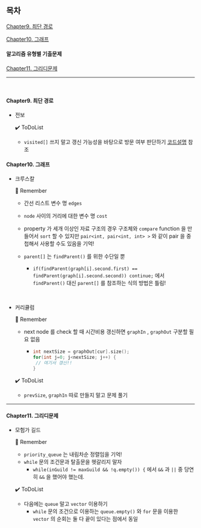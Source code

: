 ## 목차

[Chapter9. 최단 경로](#chapter9.-최단-경로)

[Chapter10. 그래프](#chapter10.-그래프)

#### 알고리즘 유형별 기출문제

[Chapter11. 그리디문제](#chapter11.-그리디문제)

---



</br>

#### Chapter9. 최단 경로

- 전보

  ✔️   ToDoList

  - `visited[]` 쓰지 말고 갱신 가능성을 바탕으로 방문 여부 판단하기 [코드설명](https://y00njaekim.github.io/algorithm/%EB%8B%A4%EC%9D%B5%EC%8A%A4%ED%8A%B8%EB%9D%BC/#%EA%B5%AC%ED%98%84%ED%95%98%EA%B8%B0%EC%97%90-%EC%A1%B0%EA%B8%88-%EB%8D%94-%EA%B9%8C%EB%8B%A4%EB%A1%AD%EC%A7%80%EB%A7%8C-%EB%B9%A0%EB%A5%B4%EA%B2%8C-%EB%8F%99%EC%9E%91%ED%95%98%EB%8A%94-%EC%BD%94%EB%93%9C) 참조

#### Chapter10. 그래프

- 크루스칼

  📌  Remember

  - 간선 리스트 변수 명 `edges`

  - `node` 사이의 거리에 대한 변수 명 `cost`

  - property 가 세개 이상인 자료 구조의 경우 구조체와 `compare` function 을 만들어서 `sort` 할 수 있지만 `pair<int, pair<int, int> >` 와 같이 pair 을 중첩해서 사용할 수도 있음을 기억!

  - `parent[]` 는 `findParent()` 를 위한 수단일 뿐

    - `if(findParent(graph[i].second.first) == findParent(graph[i].second.second)) continue;`  에서 `findParent()` 대신 `parent[]` 를 참조하는 식의 방법은 틀림!

<br/>

- 커리큘럼

  📌  Remember

  - next node 를 check 할 때 시간비용 갱신하면 `graphIn` , `graphOut` 구분할 필요 없음

    - ```cpp
      int nextSize = graphOut[cur].size();
      for(int j=0; j<nextSize; j++) {
       // 여기서 갱신!! 
      }
      ```

  ✔️   ToDoList

  - `prevSize`, `graphIn` 따로 만들지 말고 문제 풀기
  
  

---



#### Chapter11. 그리디문제

- 모험가 길드

  📌  Remember

  - `priority_queue` 는 내림차순 정렬임을 기억!
  - `while` 문의 조건문과 탈출문을 헷갈리지 말자
    - `while(inGuild != maxGuild && !q.empty()) {` 에서 `&&` 과 `||` 중 당연히 `&&` 을 했어야 했는데.

  ✔️   ToDoList

  - 다음에는 `queue` 말고 `vector` 이용하기
    - `while` 문의 조건으로 이용하는 `queue.empty()` 와 `for` 문을 이용한 `vector` 의 순회는 둘 다 끝이 있다는 점에서 동일

